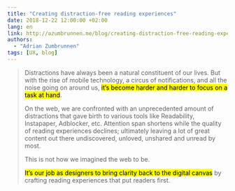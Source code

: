 ```yaml
---
title: "Creating distraction-free reading experiences"
date: 2018-12-22 12:00:00 +02:00
lang: en
link: http://azumbrunnen.me/blog/creating-distraction-free-reading-experiences/
authors:
  - "Adrian Zumbrunnen"
tags: [UX, blog]
---
```


> Distractions have always been a natural constituent of our lives. But with the rise of mobile technology, a circus of notifications, and all the noise going on around us, <mark>it’s become harder and harder to focus on a task at hand</mark>.
>
> On the web, we are confronted with an unprecedented amount of distractions that gave birth to various tools like Readability, Instapaper, Adblocker, etc. Attention span shortens while the quality of reading experiences declines; ultimately leaving a lot of great content out there undiscovered, unloved, unshared and unread by most.
>
> This is not how we imagined the web to be.
>
> <mark>It’s our job as designers to bring clarity back to the digital canvas</mark> by crafting reading experiences that put readers first.
